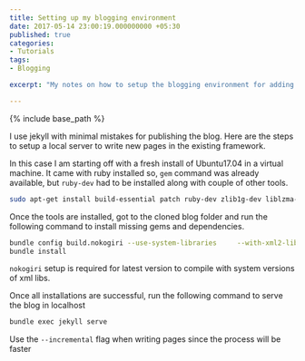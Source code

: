 ```yaml
---
title: Setting up my blogging environment
date: 2017-05-14 23:00:19.000000000 +05:30
published: true 
categories:
- Tutorials
tags:
- Blogging

excerpt: "My notes on how to setup the blogging environment for adding pages to embeddedinn"

---
```

<style>
div {
  text-align: justify;
  text-justify: inter-word;
}
</style>


{% include base_path %}

I use jekyll with minimal mistakes for publishing the blog. Here are the steps to setup a local server to write new pages in the existing framework.

In this case I am starting off with a fresh install of Ubuntu17.04 in a virtual machine. It came with ruby installed so, `gem` command was already available, but `ruby-dev` had to be installed along with couple of other tools.

```bash
sudo apt-get install build-essential patch ruby-dev zlib1g-dev liblzma-dev jekyll bundler

```

Once the tools are installed, got to the cloned blog folder and run the following command to install missing gems and dependencies. 

```bash
bundle config build.nokogiri --use-system-libraries     --with-xml2-lib=/usr/lib     --with-xml2-include=/usr/include/libxml2     --with-xslt-lib=/usr/lib     --with-xslt-include=/usr/include
bundle install

```

`nokogiri` setup is required for latest version to compile with system versions of xml libs.

Once all installations are successful, run the following command to serve the blog in localhost

```bash
bundle exec jekyll serve
```

Use the `--incremental` flag when writing pages since the process will be faster

